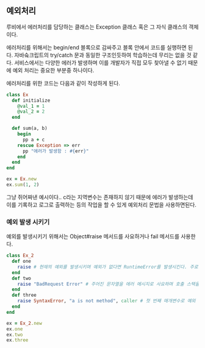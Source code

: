 ## 예외처리
루비에서 에러처리를 담당하는 클래스는 Exception 클래스 혹은 그 자식 클래스의 객체이다.

에러처리를 위해서는 begin/end 블록으로 감싸주고 블록 안에서 코드를 실행하면 된다. 자바슼크립트의 try/catch 문과 동일한 구조인듯하여 학습하는데 무리는 없을 것 같다.
서비스에서는 다양한 에러가 발생하며 이를 개발자가 직접 모두 찾아낼 수 없기 때문에 예외 처리는 중요한 부분중 하나이다.

에러처리를 위한 코드는 다음과 같이 작성하게 된다.

```ruby
class Ex
  def initialize
    @val_1 = 1
    @val_2 = 2
  end

  def sum(a, b)
    begin
      pp a + c
    rescue Exception => err
      pp "에러가 발생함 : #{err}"
    end
  end
end

ex = Ex.new
ex.sum(1, 2)
```
그냥 쥐어짜낸 예시이다.. c라는 지역변수는 존재하지 않기 때문에 에러가 발생하는데 이를 기록하고 로그로 출력하는 등의 작업을 할 수 있게 예외처리 문법을 사용하면된다.

### 예외 발생 시키기
예외를 발생시키기 위해서는 Object#raise 메서드를 사요하거나 fail 메서드를 사용한다.

```ruby
class Ex_2
  def one
    raise # 현재의 예외를 발생시키며 예외가 없다면 RuntimeError를 발생시킨다. 주로 예외 처리 구문에서 해당 예외를 다음으로 넘기기 위해 사용한다.
  end
  def two
    raise "BadRequest Error" # 주어진 문자열을 에러 메시지로 사요하며 호출 스택을 따라 올라간다.
  end
  def three
    raise SyntaxError, "a is not method", caller # 첫 번째 매개변수로 예외 클래스를 생성하고 주어진 문자열을 에러 메세지로 지정하고 세 번쨰 변수를 추적 스택으로 활용한다.
  end
end

ex = Ex_2.new
ex.one
ex.two
ex.three
```